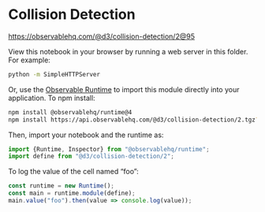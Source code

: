 # Collision Detection

https://observablehq.com/@d3/collision-detection/2@95

View this notebook in your browser by running a web server in this folder. For
example:

~~~sh
python -m SimpleHTTPServer
~~~

Or, use the [Observable Runtime](https://github.com/observablehq/runtime) to
import this module directly into your application. To npm install:

~~~sh
npm install @observablehq/runtime@4
npm install https://api.observablehq.com/@d3/collision-detection/2.tgz?v=3
~~~

Then, import your notebook and the runtime as:

~~~js
import {Runtime, Inspector} from "@observablehq/runtime";
import define from "@d3/collision-detection/2";
~~~

To log the value of the cell named “foo”:

~~~js
const runtime = new Runtime();
const main = runtime.module(define);
main.value("foo").then(value => console.log(value));
~~~
